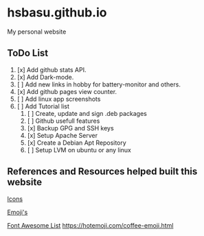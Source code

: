 # hsbasu.github.io
My personal website

## ToDo List
1. [x] Add github stats API.
1. [x] Add Dark-mode.
2. [ ] Add new links in hobby for battery-monitor and others.
3. [x] Add github pages view counter.
4. [ ] Add linux app screenshots
5. [ ] Add Tutorial list
	1. [ ] Create, update and sign .deb packages
	2. [ ] Github usefull features
	3. [x] Backup GPG and SSH keys
	4. [x] Setup Apache Server
	5. [x] Create a Debian Apt Repository
	6. [ ] Setup LVM on ubuntu or any linux
	

## References and Resources helped built this website

[Icons](https://www.iconsdb.com/custom-color/email-3-icon.html)

[Emoji's](https://gist.github.com/rxaviers/7360908)

[Font Awesome List](https://astronautweb.co/snippet/font-awesome/)
https://hotemoji.com/coffee-emoji.html
